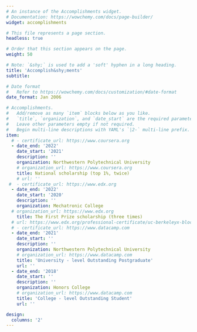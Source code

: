 ```yaml
---
# An instance of the Accomplishments widget.
# Documentation: https://wowchemy.com/docs/page-builder/
widget: accomplishments

# This file represents a page section.
headless: true

# Order that this section appears on the page.
weight: 50

# Note: `&shy;` is used to add a 'soft' hyphen in a long heading.
title: 'Accomplish&shy;ments'
subtitle:

# Date format
#   Refer to https://wowchemy.com/docs/customization/#date-format
date_format: Jan 2006

# Accomplishments.
#   Add/remove as many `item` blocks below as you like.
#   `title`, `organization`, and `date_start` are the required parameters.
#   Leave other parameters empty if not required.
#   Begin multi-line descriptions with YAML's `|2-` multi-line prefix.
item:
  # - certificate_url: https://www.coursera.org
  - date_end: '2022'
    date_start: '2021'
    description: ''
    organization: Northwestern Polytechnical University
    # organization_url: https://www.coursera.org
    title: National scholarship (top 1%, twice)
    # url: ''
 #  - certificate_url: https://www.edx.org
  - date_end: '2022'
    date_start: '2020'
    description: ''
    organization: Mechatronic College
  # organization_url: https://www.edx.org
    title: The First Prize scholarship (three times)
  # url: https://www.edx.org/professional-certificate/uc-berkeleyx-blockchain-fundamentals
  # - certificate_url: https://www.datacamp.com
  - date_end: '2021'
    date_start: ''
    description: ''
    organization: Northwestern Polytechnical University
    # organization_url: https://www.datacamp.com
    title: 'University - level Outstanding Postgraduate'
    url: ''   
  - date_end: '2018'
    date_start: ''
    description: ''
    organization: Honors College
    # organization_url: https://www.datacamp.com
    title: 'College - level Outstanding Student'
    url: ''

design:
  columns: '2'
---
```

